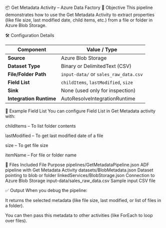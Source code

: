 📦 Get Metadata Activity – Azure Data Factory
🎯 Objective
This pipeline demonstrates how to use the Get Metadata Activity to extract properties (like file size, last modified date, child items, etc.) from a file or folder in Azure Blob Storage.

🛠️ Configuration Details

| Component               | Value / Type                          |
| ----------------------- | ------------------------------------- |
| **Source**              | Azure Blob Storage                    |
| **Dataset Type**        | Binary or DelimitedText (CSV)         |
| **File/Folder Path**    | `input-data/` or `sales_raw_data.csv` |
| **Field List**          | `childItems`, `lastModified`, `size`  |
| **Sink**                | None (used only for inspection)       |
| **Integration Runtime** | AutoResolveIntegrationRuntime         |

🧱 Example Field List
You can configure Field List in Get Metadata activity with:

childItems – To list folder contents

lastModified – To get last modified date of a file

size – To get file size

itemName – For file or folder name

📁 Files Included
File	Purpose
pipelines/GetMetadataPipeline.json	ADF pipeline with Get Metadata Activity
datasets/BlobMetadata.json	Dataset pointing to blob or folder
linkedServices/BlobStorage.json	Connection to Azure Blob Storage
input-data/sales_raw_data.csv	Sample input CSV file

✅ Output
When you debug the pipeline:

It returns the selected metadata (like file size, last modified, or list of files in a folder).

You can then pass this metadata to other activities (like ForEach to loop over files).